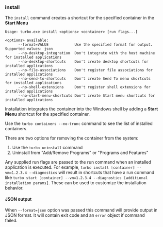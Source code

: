 ### install

The `install` command creates a shortcut for the specified container in the **Start Menu**

```
Usage: turbo.exe install <options> <container> [run flags...]

<options> available:
      --format=VALUE            Use the specified format for output. Supported values: json
      --no-desktop-integration  Don't integrate with the host machine for installed applications
      --no-desktop-shortcuts    Don't create desktop shortcuts for installed applications
      --no-file-associations    Don't register file associations for installed applications
      --no-send-to-shortcuts    Don't create Send To menu shortcuts for installed applications
      --no-shell-extensions     Don't register shell extensions for installed applications
      --no-start-menu-shortcuts Don't create Start menu shortcuts for installed applications
```

Installation integrates the container into the Windows shell by adding a **Start Menu** shortcut for the specified container.

Use the `turbo containers --no-trunc` command to see the list of installed containers.

There are two options for removing the container from the system:

1. Use the `turbo uninstall` command
2. Uninstall from "Add/Remove Programs" or "Programs and Features"

Any supplied run flags are passed to the run command when an installed application is executed. For example, `turbo install [container] --vm=1.2.3.4 --diagnostics` will result in shortcuts that have a run command like `turbo start [container] --vm=1.2.3.4 --diagnostics [additional installation params]`. These can be used to customize the installation behavior.

#### JSON output

When `--format=json` option was passed this command will provide output in JSON format. It will contain exit code and an `error` object if command failed.
